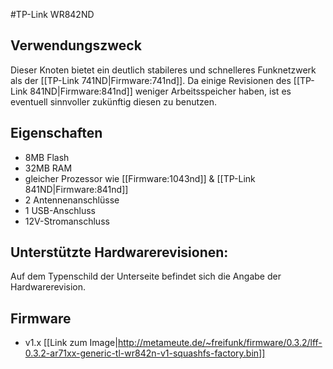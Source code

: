 #TP-Link WR842ND

## Verwendungszweck
Dieser Knoten bietet ein deutlich stabileres und schnelleres Funknetzwerk als der  [[TP-Link 741ND|Firmware:741nd]].
Da einige Revisionen des [[TP-Link 841ND|Firmware:841nd]] weniger Arbeitsspeicher haben, ist es eventuell sinnvoller zukünftig diesen zu benutzen.

## Eigenschaften
* 8MB Flash
* 32MB RAM
* gleicher Prozessor wie [[Firmware:1043nd]] & [[TP-Link 841ND|Firmware:841nd]]
* 2 Antennenanschlüsse
* 1 USB-Anschluss
* 12V-Stromanschluss

## Unterstützte Hardwarerevisionen:
Auf dem Typenschild der Unterseite befindet sich die Angabe der Hardwarerevision.

## Firmware

* v1.x [[Link zum Image|http://metameute.de/~freifunk/firmware/0.3.2/lff-0.3.2-ar71xx-generic-tl-wr842n-v1-squashfs-factory.bin]]
